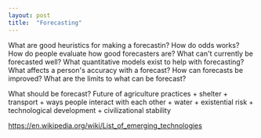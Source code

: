```yaml
---
layout: post
title:  "Forecasting"
---
```


What are good heuristics for making a forecastin?
How do odds works?
How do people evaluate how good forecasters are?
What can't currently be forecasted well? 
What quantitative models exist to help with forecasting?
What affects a person's accuracy with a forecast?
How can forecasts be improved?
What are the limits to what can be forecast?

What should be forecast?
Future of agriculture practices + shelter + transport + ways people
interact with each other + water + existential risk + technological 
development + civilizational stability

https://en.wikipedia.org/wiki/List_of_emerging_technologies
